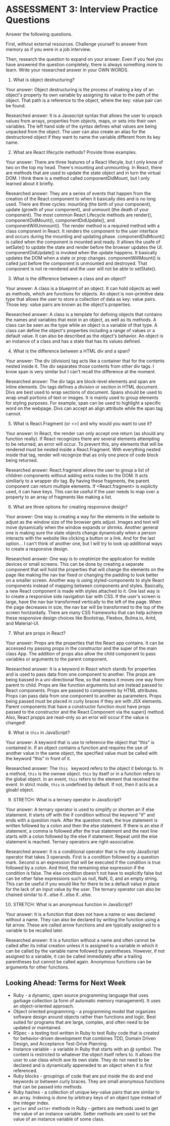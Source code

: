 # ASSESSMENT 3: Interview Practice Questions

Answer the following questions.

First, without external resources. Challenge yourself to answer from memory as if you were in a job interview.

Then, research the question to expand on your answer. Even if you feel you have answered the question completely, there is always something more to learn. Write your researched answer in your OWN WORDS.


1. What is object destructuring?

  Your answer: Object destructuring is the process of making a key of an object's property its own variable by assigning its value to the path of the object. That path is a reference to the object, where the key: value pair can be found.

  Researched answer: It is a Javascript syntax that allows the user to unpack values from arrays, properties from objects, maps, or sets into their own variables. The left hand side of the syntax defines what values are being unpacked from the object. The user can also create an alias for the destructored object if they want to name the variable different from its key name.



2. What are React lifecycle methods? Provide three examples.

  Your answer: There are three features of a React lifecyle, but I only know of two on the top my head. There's mounting and unmounting. In React, there are methods that are used to update the state object and in turn the virtual DOM. I think there is a method called componentDidMount, but I only learned about it briefly.

  Researched answer: They are a series of events that happen from the creation of the React component to when it basically dies and is no long used. There are three cycles: mounting (the birth of your component), update (growth of your component), and unmount (the death of your component). The most common React Lifecycle methods are render(), componentDidMount(), componentDidUpdate(), and componentWillUnmount(). The render method is a required method with a class component in React. It renders the component to the user interface and occurs during the mounting and updating phase. componentDidMount() is called when the component is mounted and ready. It allows the usafe of setSate() to update the state and render before the browser updates the UI. componentDidUpdate() is invoked when the update happens. It basically updates the DOM when a state or prop changes. componentWillMount() is called just before the component is unmounted and destroyed. That component is not re-rendered and the user will not be able to setState().



3. What is the difference between a class and an object?

  Your answer: A class is a blueprint of an object. It can hold objects as well as methods, which are functions for objects. An object is non-primitive data type that allows the user to store a collection of data as key: value pairs. Those key: value pairs are known as the object's properties.

  Researched answer: A class is a template for defining objects that contains the names and variables that exist in an object, as well as its methods. A class can be seen as the type while an object is a variable of that type. A class can define the object's properties including a range of values or a default value. It can also be described as the object's behavior. An object is an instance of a class and has a state that has its values defined.



4. What is the difference between a HTML div and a span?

  Your answer: The div (division) tag acts like a container that for the contents nested inside it. The div separates those contents from other div tags. I know span is very similar but I can't recall the difference at the moment.

  Researched answer: The div tags are block-level elements and span are inline elements. Div tags defines a division or section in HTML document. Divs are best used to wrap sections of document. Spans should be used to wrap small portions of text or images. It is mainly used to group elements for styling purposes. For example, span can be used to highlight a specific word on the webpage. Divs can accept an align attribute while the span tag cannot.



5. What is React.Fragment (or <>) and why would you want to use it?

  Your answer: In React, the render can only accept one return (as should any function really). If React recognizes there are several elements attempting to be returned, an error will occur. To prevent this, any elements that will be rendered must be nested inside a React.Fragment. With everything nested inside that tag, render will recognize that as only one piece of code block being returned.

  Researched answer: React.fragment allows the user to group a list of children components without adding extra nodes to the DOM. It acts similiarly to a wrapper div tag. By having these fragments, the parent component can return multiple elements. If <React.fragment> is explicity used, it can have keys. This can be useful if the user needs to map over a property to an array of fragments like making a list.



6. What are three options for creating responsive design?

  Your answer: One way is creating a way for the elements in the website to adjust as the window size of the browser gets adjust. Images and text will move dynamically when the window expands or shrinks. Another general one is making sure the state objects change dynamically when a person interacts with the website like clicking a button or a link. And for the last option... I can't think of another one, but I will try to look up additional ways to create a responsive design.

  Researched answer: One way is to omptimize the application for mobile devices or small screens. This can be done by creating a separate component that will hold the properties that will change the elements on the page like making the nav bar fixed or changing the padding to look better on a smaller screen. Another way is using styled-components to style React components instead of mapping between components and styles. Basically, a new React component is made with styles attached to it. One last way is to create a responsive side navigation bar with CSS. If the user's screen is large, have the nav bar transformed vertically to the left of the page. When the page decreases in size, the nav bar will be transformed to the top of the screen horizontally. There are many CSS frameworks that can help achieve these responsive design choices like Bootstrap, Flexbox, Bulma.io, Antd, and Material-UI.



7. What are props in React?

  Your answer: Props are the properties that the React app contains. It can be accessed my passing props in the constructor and the super of the main class App. The addition of props also allow the child component to pass variables or arguments to the parent component.

  Researched answer: It is a keyword in React which stands for properties and is used to pass data from one component to another. The props are being bassed in a uni-directional flow, so that means it moves one way from parent to child. Props are like function arguments but are instead passed to React components. Props are passed to components by HTML attributes. Props can pass data from one component to another as parameters. Props being passed must be placed in curly braces if they are with JSX elements. Parent components that have a constructor function must have props passed to the constructor and the React.Component via the super() method. Also, React propps are read-only so an error will occur if the value is changed!



8. What is `this` in JavaScript?

  Your answer: A keyword that is use to reference the object that "this" is contained in. If an object contains a function and requires the use of another value in the same object, the specified value must be called with the keyword "this" in front of it.

  Researched answer: The `this ` keyword refers to the object it belongs to. In a method, `this` is the ownwe object. `this` by itself or in a function refers to the global object. In an event, `this` refers to the element that received the event. In strict mode, `this` is undefined by default. If not, then it acts as a gloabl object.



9. STRETCH: What is a ternary operator in JavaScript?

  Your answer: A ternary operator is used to simplify or shorten an if else statement. It starts off with the if condition without the keyword "if" and ends with a question mark. After the question mark, the true statement is written followed by a colon and then the else statement. If there is an else if statement, a comma is followed after the true statement and the next line starts with a colon followed by the else if statement. Repeat until the else statement is reached. Ternary operators are right-associative.

  Researched answer: It is a conditional operator that is the only JavaScript operator that takes 3 operands. First is a condition followed by a question mark. Second is an expression that will be executed if the condition is true followed by a colon. And third, the remaining else expression if the condition is false. The else condition doesn't not have to explicitly false but can be other false expressions such as null, NaN, 0, and an empty string. This can be useful if you would like for there to be a default value in place for the lack of an input value by the user. The ternary operator can also be chained similar to if...else if...else if...else.



10. STRETCH: What is an anonymous function in JavaScript?

  Your answer: It is a function that does not have a name or was declared without a name. They can also be declared by writing the function using a fat arrow. These are called arrow functions and are typically assigned to a variable to be recalled later.

  Researched answer: It is a function without a name and often cannot be called after its initial creation unless it is assigned to a variable in which it can be called by the variable name followed by parentheses. However, if not assigned to a variable, it can be called immediately after a trailing parentheses but cannot be called again. Anonymous functions can be arguments for other functions.



## Looking Ahead: Terms for Next Week
- Ruby - a dynamic, open source programming language that uses garbage collection (a form of automatic memory management). It uses an object-oriented approach.
- Object oriented programming - a programming model that organizes software design around objects rather than functions and logic. Best suited for programs that are large, complex, and often need to be updated or maintained.
- RSpec - a testing tool written in Ruby to test Ruby code that is created for behavior-driven development that combines TDD, Domain Driven Design, and Acceptance Test-Drive Planning.
- Instance variable - a variable in Ruby that starts with an @ symbol. The content is restricted to whatever the object itself refers to. It allows the user to use class whcih ave its own state. They do not need to be declared and is dynamically appeneded to an object when it is first referenced. 
- Ruby blocks - groupings of code that are put inside the do and end keywords or between curly braces. They are small anonymous functions that can be passed into methods.
- Ruby hashes - a collection of unique key-value pairs that are similar to an array. Indexing is done by arbitrary keys of an object type instead of the integer index.
- `getter` and `setter` methods in Ruby - getters are methods used to get the value of an instance variable. Setter methods are used to set the value of an instance variable of some class.
